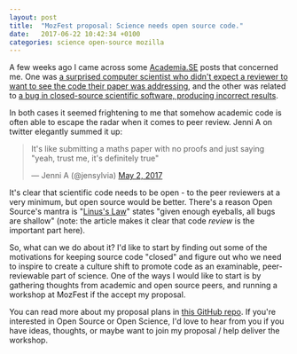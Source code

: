 ```yaml
---
layout: post
title:  "MozFest proposal: Science needs open source code."
date:   2017-06-22 10:42:34 +0100
categories: science open-source mozilla
---
```


A few weeks ago I came across some [Academia.SE](https://academia.stackexchange.com/) posts that concerned me. One was [a surprised computer scientist who didn't expect a reviewer to want to see the code their paper was addressing](https://t.co/qK7i43hmT5), and the other was related to [a bug in closed-source scientific software, producing incorrect results](https://t.co/iuXl6VZL2U).

In both cases it seemed frightening to me that somehow academic code is often able to escape the radar when it comes to peer review. Jenni A on twitter elegantly summed it up:

<blockquote class="twitter-tweet" data-lang="en"><p lang="en" dir="ltr">It&#39;s like submitting a maths paper with no proofs and just saying &quot;yeah, trust me, it&#39;s definitely true&quot;</p>&mdash; Jenni A (@jensylvia) <a href="https://twitter.com/jensylvia/status/859395006473351168">May 2, 2017</a></blockquote>
<script async src="//platform.twitter.com/widgets.js" charset="utf-8"></script>

It's clear that scientific code needs to be open - to the peer reviewers at a very minimum, but open source would be better. There's a reason Open Source's mantra is "[Linus's Law](https://en.wikipedia.org/wiki/Linus%27s_Law)" states "given enough eyeballs, all bugs are shallow" (note: the article makes it clear that code *review* is the important part here).

So, what can we do about it? I'd like to start by finding out some of the motivations for keeping source code "closed" and figure out who we need to inspire to create a culture shift to promote code as an examinable, peer-reviewable part of science. One of the ways I would like to start is by gathering thoughts from academic and open source peers, and running a workshop at MozFest if the accept my proposal.

You can read more about my proposal plans in [this GitHub repo](https://github.com/yochannah/code-is-science). If you're interested in Open Source or Open Science, I'd love to hear from you if you have ideas, thoughts, or maybe want to join my proposal / help deliver the workshop. 
